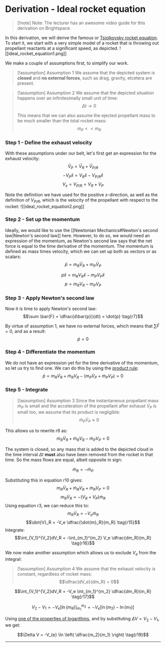 # Derivation - Ideal rocket equation

> [!note] Note: The lecturer has an awesome video guide for this derivation on Brightspace


In this derivation, we will derive the famous or [Tsiolkovsky rocket equation](https://en.wikipedia.org/wiki/Tsiolkovsky_rocket_equation). To start it, we start with a very simple model of a rocket that is throwing out propellant reactants at a significant speed, as depicted.
![[ideal_rocket_equation1.png]]

We make a couple of assumptions first, to simplify our work.

> [!assumption] Assumption 1
> We assume that the depicted system is **closed** and **no external forces**, such as drag, gravity, etcetera are present. 


> [!assumption] Assumption 2
> We assume that the depicted situation happens over an infinitesimally small unit of time: $$\Delta t \rightarrow 0$$
>
> This means that we can also assume the ejected propellant mass to be much smaller than the total rocket mass:
> $$m_P << m_R$$


### Step 1 - Define the exhaust velocity
With these assumptions under our belt, let's first get an expression for the exhaust velocity:
$$\bar{V}_P = \bar{V}_R + \bar{V}_{P/R} \tag{r1}$$
$$-V_P \hat{x} = V_R \hat{x} - V_{P/R} \hat{x} \tag{r2}$$
$$V_{e} = V_{P/R} = V_R + V_P \tag{r3}$$

Note the definition we have used for the positive $x$-direction, as well as the definition of $V_{P/R}$, which is the velocity of the propellant with respect to the rocket:
![[ideal_rocket_equation2.png]]

### Step 2 - Set up the momentum
Ideally, we would like to use the [[Newtonian Mechanics#Newton's second law|Newton's second law]] here. However, to do so, we would need an expression of the momentum, as Newton's second law says that the net force is equal to the time derivative of the momentum. The momentum is defined as mass times velocity, which we can set up both as vectors or as scalars:
$$\bar{p} = m_R \bar{V}_R + m_P \bar{V}_P \tag{r4}$$

$$p\hat{x} = m_R V_R\hat{x} -m_P V_P\hat{x} \tag{r5}$$
$$p = m_R V_R  -m_P V_P \tag{r6}$$

### Step 3 - Apply Newton's second law
Now it is time to apply Newton's second law:
$$\sum \bar{F} = \dfrac{d\bar{p}}{dt} = \dot{p} \tag{r7}$$

By virtue of assumption 1, we have no external forces, which means that $\sum \bar{F} = 0$, and as a result:
$$\dot{p} =0\tag{r8}$$

### Step 4 - Differentiate the momentum
We do not have an expression yet for the time derivative of the momentum, so let us try to find one. We can do this by using the [product rule](https://en.wikipedia.org/wiki/Product_rule):
$$\dot{p} = m_R \dot{V}_R + \dot{m}_R V_R - (m_P \dot{V}_P  + \dot{m}_P V_P) =0\tag{r9}$$

### Step 5 - Integrate

> [!assumption] Assumption 3
> Since the instantaneous propellant mass $\dot{m}_P$ is small and the acceleration of the propellant after exhaust $\dot{V}_P$ is small too, we assume that its product is negligible:
> $$\dot{m}_P \dot{V}_P \approx 0$$


This allows us to rewrite $\text{r9}$ as:
$$ m_R \dot{V}_R + \dot{m}_R V_R - \dot{m}_P V_P = 0 \tag{r10}$$

The system is closed, so any mass that is added to the depicted cloud in the time interval $\Delta t$ **must** also have been removed from the rocket in that time. So the mass flows are equal, albeit opposite in sign:

$$\dot{m}_R = -\dot{m}_P \tag{r11}$$

Substituting this in equation $\text{r10}$ gives:
$$m_R \dot{V}_R + \dot{m}_R V_R + \dot{m}_R V_P = 0 \tag{r12}$$
$$m_R \dot{V}_R = -( V_R + V_P) \dot{m}_R \tag{r13}$$
Using equation $\text{r3}$, we can reduce this to:
$$m_R \dot{V}_R = -V_e \dot{m}_R \tag{r14}$$
$$\dot{V}_R = -V_e \dfrac{\dot{m}_R}{m_R} \tag{r15}$$
Integrate:
$$\int_{V_1}^{V_2}dV_R = -\int_{m_1}^{m_2} V_e \dfrac{dm_R}{m_R} \tag{r16}$$

We now make another assumption which allows us to exclude $V_e$ from the integral:

> [!assumption] Assumption 4
> We assume that the exhaust velocity is constant, regardless of rocket mass:
> $$\dfrac{dV_e}{dm_R} = 0$$


$$\int_{V_1}^{V_2}dV_R = -V_e \int_{m_1}^{m_2}  \dfrac{dm_R}{m_R} \tag{r17}$$

$$V_2 - V_1 = -V_{e} \left[ \ln(m_R) \right]^{m_2}_{m_1} = -V_{e} \left[ \ln(m_2) - \ln(m_1) \right] \tag{r18}$$

Using [one of the properties of logarithms](https://en.wikipedia.org/wiki/Logarithm#Product,_quotient,_power,_and_root), and by substituting $\Delta V = V_2 - V_1$, we get:

$$\Delta V = -V_{e} \ln \left( \dfrac{m_2}{m_1} \right) \tag{r19}$$
___

